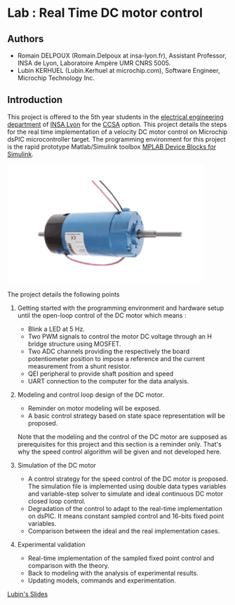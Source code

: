 # Lab : Real Time DC motor control

## Authors

* Romain DELPOUX \(Romain.Delpoux at insa-lyon.fr\), Assistant Professor, INSA de Lyon, Laboratoire Ampère UMR CNRS 5005.
* Lubin KERHUEL \(Lubin.Kerhuel at microchip.com\), Software Engineer, Microchip Technology Inc.

## Introduction

This project is offered to the 5th year students in the [electrical engineering department](http://ge.insa-lyon.fr) of [INSA Lyon](http://www.insa-lyon.fr) for the [CCSA](http://ge-option5a.insa-lyon.fr/content/ccsa-commande-de-convertisseurs-et-de-systemes-dactionnement) option. This project details the steps for the real time implementation of a velocity DC motor control on Microchip dsPIC microcontroller target. The programming environment for this project is the rapid prototype Matlab/Simulink toolbox [MPLAB Device Blocks for Simulink](https://www.microchip.com/DevelopmentTools/ProductDetails/sw007023#utm_source=MicroSolutions&utm_medium=Link&utm_term=FY16Q4&utm_content=DevTools&utm_campaign=Article).

![Motor Pravalux](.gitbook/assets/motorpravalux.png)

The project details the following points

1. Getting started with the programming environment and hardware setup until the open-loop control of the DC motor which means :
   * Blink a LED at 5 Hz.
   * Two PWM signals to control the motor DC voltage through an H bridge structure using MOSFET.
   * Two ADC channels providing the respectively the board potentiometer position to impose a reference and the current measurement from a shunt resistor. 
   * QEI peripheral to provide shaft position and speed
   * UART connection to the computer for the data analysis. 
2. Modeling and control loop design of the DC motor.

   * Reminder on motor modeling will be exposed.
   * A basic control strategy based on state space representation will be proposed.

   Note that the modeling and the control of the DC motor are supposed as prerequisites for this project and this section is a reminder only. That's why the speed control algorithm will be given and not developed here.

3. Simulation of the DC motor
   * A control strategy for the speed control of the DC motor is proposed. The simulation file is implemented using double data types variables and variable-step solver to simulate and ideal continuous DC motor closed loop control.
   * Degradation of the control to adapt to the real-time implementation on dsPIC. It means constant sampled control and 16-bits fixed point variables. 
   * Comparison between the ideal and the real implementation cases. 
4. Experimental validation
   * Real-time implementation of the sampled fixed point control and comparison with the theory. 
   * Back to modeling with the analysis of experimental results.
   * Updating models, commands and experimentation.

[Lubin's Slides](https://lubin.kerhuel.eu/slides/slides_dcmotor_insa/)
